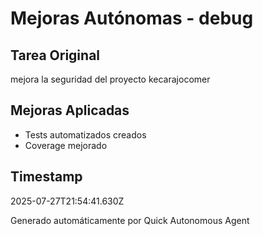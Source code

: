 # Mejoras Autónomas - debug

## Tarea Original
mejora la seguridad del proyecto kecarajocomer

## Mejoras Aplicadas
- Tests automatizados creados
- Coverage mejorado

## Timestamp
2025-07-27T21:54:41.630Z

Generado automáticamente por Quick Autonomous Agent
